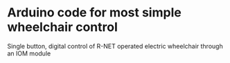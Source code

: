 # Arduino code for most simple wheelchair control

Single button, digital control of R-NET operated electric wheelchair through an IOM module
